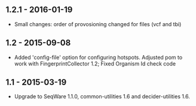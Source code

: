 ## 1.2.1 - 2016-01-19
- Small changes: order of provosioning changed for files (vcf and tbi)
## 1.2   - 2015-09-08
- Added 'config-file' option for configuring hotspots. Adjusted pom to work with FingerprintCollector 1.2; Fixed Organism Id check code
## 1.1   - 2015-03-19
- Upgrade to SeqWare 1.1.0, common-utilities 1.6 and decider-utilities 1.6.
